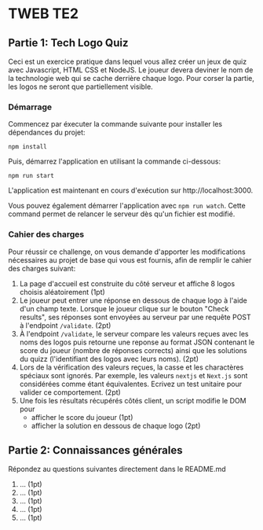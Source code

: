 # TWEB TE2

## Partie 1: Tech Logo Quiz

Ceci est un exercice pratique dans lequel vous allez créer un jeux de quiz avec Javascript, HTML CSS et NodeJS. Le joueur devera deviner le nom de la technologie web qui se cache derrière chaque logo. Pour corser la partie, les logos ne seront que partiellement visible.

### Démarrage

Commencez par éxecuter la commande suivante pour installer les dépendances du projet:
```
npm install
```

Puis, démarrez l'application en utilisant la commande ci-dessous:
```
npm run start
```

L'application est maintenant en cours d'exécution sur http://localhost:3000.

Vous pouvez également démarrer l'application avec `npm run watch`. Cette command permet de relancer le serveur dès qu'un fichier est modifié.

### Cahier des charges

Pour réussir ce challenge, on vous demande d'apporter les modifications nécessaires au projet de base qui vous est fournis, afin de remplir le cahier des charges suivant:

1. La page d'accueil est construite du côté serveur et affiche 8 logos choisis aléatoirement (1pt)
2. Le joueur peut entrer une réponse en dessous de chaque logo à l'aide d'un champ texte. Lorsque le joueur clique sur le bouton "Check results", ses réponses sont envoyées au serveur par une requête POST à l'endpoint `/validate`. (2pt)
3. À l'endpoint `/validate`, le serveur compare les valeurs reçues avec les noms des logos puis retourne une reponse au format JSON contenant le score du joueur (nombre de réponses corrects) ainsi que les solutions du quizz (l'identifiant des logos avec leurs noms). (2pt)
4. Lors de la vérification des valeurs reçues, la casse et les charactères spéciaux sont ignorés. Par exemple, les valeurs `nextjs` et `Next.js` sont considérées comme étant équivalentes. Ecrivez un test unitaire pour valider ce comportement. (2pt)
5. Une fois les résultats récupérés côtés client, un script modifie le DOM pour
   - afficher le score du joueur (1pt)
   - afficher la solution en dessous de chaque logo (2pt)

## Partie 2: Connaissances générales

Répondez au questions suivantes directement dans le README.md

1. ... (1pt)
2. ... (1pt)
3. ... (1pt)
4. ... (1pt)
5. ... (1pt)
  
